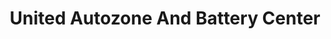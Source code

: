 ---
title: "United Autozone And Battery Center"
url: /karachi/united-autozone-and-battery-center/
shop: car repair
---